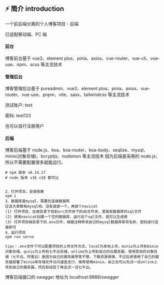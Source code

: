 
## ⚡ 简介 introduction

一个前后端分离的个人博客项目 - 后端

已适配移动端、PC 端

#### 前台

博客前台基于 vue3、element plus、pinia、axios、vue-router、vue-cli、vue-use、npm、scss 等主流技术

#### 管理后台

博客管理后台基于 pureadmin、vue3、element plus、pinia、axios、vue-router、vue-use、pnpm、vite、sass、tailwindcss 等主流技术

测试账户: test

密码: test123

也可以自行注册用户

#### 后端

博客后端基于 node.js、koa、koa-router、koa-body、seqlize、mysql、minio(对象存储)、bcryptjs、nodemon 等主流技术
因为后端是采用的 node.js，所以不需要配置很多就能运行。

```git
# npm 版本 v6.14.17
# node 版本 v16 v18 都可以


2、打开项目，安装依赖
npm i
3、数据库是mysql，需要先连接数据库
应该大家都有mysql吧，没有就装一个，再装个navicat
(1) 打开项目，在根目录下找到src文件夹下的db文件夹，里面有数据库的sql文件
(2) 使用navicat创建一个空的数据库，运行这个sql文件，就可以生成表
(3) 打开项目根目录下的.env文件，根据注释修改自己的mysql数据库账号名称、密码进行连接即可
4、运行项目
npm run serve

tips：.env文件下可以配置项目的上传文件方式，local为本地上传，minio为上传到minio对象存储，qiniu为上传到七牛云存储，online为上传到自己的云服务器，使用其他的对象存储（七牛云、阿里云）是因为自己的服务器带宽不够，下载资源很慢，不过后来使用了自己的服务器部署了minio来存储文件访问速度还行，推荐使用minio，自己也可以先试一试online上传到自己的服务器，然后有经验了再去试一试七牛云。
```

博客后端接口的 swagger 地址为 localhost:8888/swagger 
